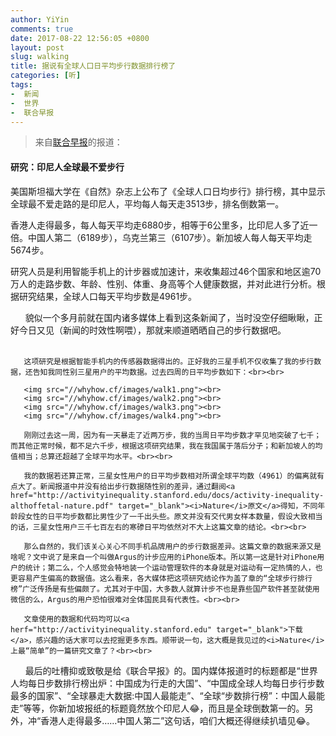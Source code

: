 ```yaml
---
author: YiYin
comments: true
date: 2017-08-22 12:56:05 +0800
layout: post
slug: walking
title: 据说有全球人口日平均步行数据排行榜了
categories: [听]
tags:
-  新闻
-  世界
-  联合早报
---
```


<blockquote>来自<a href="http://www.zaobao.com.sg/news/sea/story20170822-788981" target="_blank">联合早报</a>的报道：</blockquote>

#### 研究：印尼人全球最不爱步行

美国斯坦福大学在《自然》杂志上公布了《全球人口日均步行》排行榜，其中显示全球最不爱走路的是印尼人，平均每人每天走3513步，排名倒数第一。

香港人走得最多，每人每天平均走6880步，相等于6公里多，比印尼人多了近一倍。中国人第二（6189步），乌克兰第三（6107步）。新加坡人每人每天平均走5674步。

研究人员是利用智能手机上的计步器或加速计，来收集超过46个国家和地区逾70万人的走路步数、年龄、性别、体重、身高等个人健康数据，并对此进行分析。根据研究结果，全球人口每天平均步数是4961步。

<div class="commentsonquote">
        <div class="yiyin">
       貌似一个多月前就在国内诸多媒体上看到这条新闻了，当时没空仔细瞅瞅，正好今日又见（新闻的时效性啊喂），那就来顺道晒晒自己的步行数据吧。<br><br>

       这项研究是根据智能手机内的传感器数据得出的。正好我的三星手机不仅收集了我的步行数据，还告知我同性别三星用户的平均数据。过去四周的日平均步数如下：<br><br>

       <img src="//whyhow.cf/images/walk1.png"><br>
       <img src="//whyhow.cf/images/walk2.png"><br>
       <img src="//whyhow.cf/images/walk3.png"><br>
       <img src="//whyhow.cf/images/walk4.png"><br>

       刚刚过去这一周，因为有一天暴走了近两万步，我的当周日平均步数才罕见地突破了七千；而其他正常时候，都不足六千步，根据这项研究结果，我在我国属于落后分子；和新加坡人的均值相当；总算还超越了全球平均水平。<br><br>

       我的数据若还算正常，三星女性用户的日平均步数相对所谓全球平均数（4961）的偏离就有点大了。新闻报道中并没有给出步行数据随性别的差异，通过翻阅<a href="http://activityinequality.stanford.edu/docs/activity-inequality-althoffetal-nature.pdf" target="_blank"><i>Nature</i>原文</a>得知，不同年龄段女性的日平均步数都比男性少了一千出头些。原文并没有交代男女样本数量，假设大致相当的话，三星女性用户三千七百左右的寒碜日平均依然对不大上这篇文章的结论。<br><br>

       那么自然的，我们该关心关心不同手机品牌用户的步行数据差异。这篇文章的数据来源又是啥呢？文中说了是来自一个叫做Argus的计步应用的iPhone版本。所以第一这是针对iPhone用户的统计；第二么，个人感觉会特地装一个运动管理软件的本身就是对运动有一定热情的人，也更容易产生偏高的数据值。这么看来，各大媒体把这项研究结论作为盖了章的“全球步行排行榜”广泛传扬是有些偏颇了。尤其对于中国，大多数人就算计步不也是靠些国产软件甚至就使用微信的么，Argus的用户恐怕很难对全体国民具有代表性。<br><br>

       文章使用的数据和代码均可以<a herf="http://activityinequality.stanford.edu" target="_blank">下载</a>，感兴趣的话大家可以去挖掘更多东西。顺带说一句，这大概是我见过的<i>Nature</i>上最“简单”的一篇研究文章了？<br><br>
       
       最后的吐槽抑或致敬是给《联合早报》的。国内媒体报道时的标题都是“世界人均每日步数排行榜出炉：中国成为行走的大国”、“中国成全球人均每日步行步数最多的国家”、“全球暴走大数据:中国人最能走”、“全球“步数排行榜”：中国人最能走”等等，你新加坡报纸的标题竟然放个印尼人😂，而且是全球倒数第一的。另外，冲“香港人走得最多……中国人第二”这句话，咱们大概还得继续扒墙见😂。
       </div>
</div>
